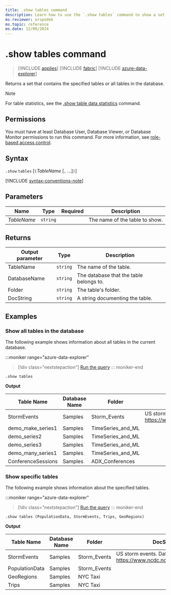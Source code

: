 ```yaml
---
title: .show tables command
description: Learn how to use the `.show tables` command to show a set that contains the specified tables in the database.
ms.reviewer: orspodek
ms.topic: reference
ms.date: 12/09/2024
---
```

# .show tables command

> [!INCLUDE [applies](../includes/applies-to-version/applies.md)] [!INCLUDE [fabric](../includes/applies-to-version/fabric.md)] [!INCLUDE [azure-data-explorer](../includes/applies-to-version/azure-data-explorer.md)]

Returns a set that contains the specified tables or all tables in the database.

> [!NOTE]
> For table statistics, see the [.show table data statistics](show-table-data-statistics.md) command.

## Permissions

You must have at least Database User, Database Viewer, or Database Monitor permissions to run this command. For more information, see [role-based access control](../access-control/role-based-access-control.md).

## Syntax

`.show` `tables` [`(`*TableName* [`,` ...]`)`]

[!INCLUDE [syntax-conventions-note](../includes/syntax-conventions-note.md)]

## Parameters

|Name|Type|Required|Description|
|--|--|--|--|
|*TableName*| `string` ||The name of the table to show.|

## Returns


|Output parameter |Type |Description
|---|---|---
|TableName  | `string` |The name of the table.
|DatabaseName  | `string` |The database that the table belongs to.
|Folder | `string` |The table's folder.
|DocString | `string` |A string documenting the table.

## Examples

### Show all tables in the database

The following example shows information about all tables in the current database.

:::moniker range="azure-data-explorer"
> [!div class="nextstepaction"]
> <a href="https://dataexplorer.azure.com/clusters/help/databases/Samples?query=H4sIAAAAAAAAA9MrzsgvVyhJTMpJLQYAHfJS8AwAAAA%3D" target="_blank">Run the query</a>
::: moniker-end

```kusto
.show tables
```

**Output**

|Table Name|Database Name|Folder|DocString|
|---|---|---|---|
|StormEvents|Samples|Storm_Events|US storm events. Data source: <https://www.ncdc.noaa.gov/stormevents>|
|demo_make_series1|Samples|TimeSeries_and_ML||
|demo_series2|Samples|TimeSeries_and_ML||
|demo_series3|Samples|TimeSeries_and_ML||
|demo_many_series1|Samples|TimeSeries_and_ML||
|ConferenceSessions|Samples|ADX_Conferences||


### Show specific tables

The following example shows information about the specified tables.

:::moniker range="azure-data-explorer"
> [!div class="nextstepaction"]
> <a href="https://dataexplorer.azure.com/clusters/help/databases/Samples?query=H4sIAAAAAAAAA9MrzsgvVyhJTMpJLVbQCMgvKM1JLMnMz3NJLEnUUQguyS%2FKdS1LzSsp1lEIKcosAFLuqflBqelAJcWaAMjc30o9AAAA" target="_blank">Run the query</a>
::: moniker-end

```kusto
.show tables (PopulationData, StormEvents, Trips, GeoRegions)
```

**Output**

|Table Name |Database Name |Folder | DocString
|---|---|---|---
|StormEvents|	Samples	|Storm_Events|	US storm events. Data source: <https://www.ncdc.noaa.gov/stormevents>|
|PopulationData|Samples|	Storm_Events|	
|GeoRegions|	Samples|	NYC Taxi	|
|Trips|	Samples|	NYC Taxi	|

